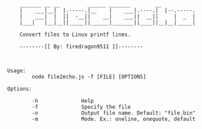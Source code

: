 
        _______ __ __         ______ _______        __
        |    ___|__|  |.-----.|__    |    ___|.----.|  |--.-----.
        |    ___|  |  ||  -__||    __|    ___||  __||     |  _  |
        |___|   |__|__||_____||______|_______||____||__|__|_____|
    
        Convert files to Linux printf lines.
    
        --------[[ By: firedragon9511 ]]--------
    
    
    
    Usage:
            node file2echo.js -f [FILE] [OPTIONS]
    
    Options:
    
            -h              Help
            -f              Specify the file
            -n              Output file name. Default: "file.bin"
            -m              Mode. Ex.: oneline, onequote, default